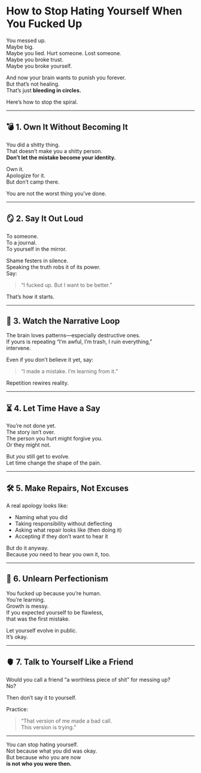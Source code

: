 # How to Stop Hating Yourself When You Fucked Up

You messed up.  
Maybe big.  
Maybe you lied. Hurt someone. Lost someone.  
Maybe you broke trust.  
Maybe you broke yourself.

And now your brain wants to punish you forever.  
But that’s not healing.  
That’s just **bleeding in circles.**

Here’s how to stop the spiral.

---

## 💣 1. Own It Without Becoming It

You did a shitty thing.  
That doesn’t make you a shitty person.  
**Don’t let the mistake become your identity.**

Own it.  
Apologize for it.  
But don’t camp there.

You are not the worst thing you’ve done.

---

## 🪞 2. Say It Out Loud

To someone.  
To a journal.  
To yourself in the mirror.

Shame festers in silence.  
Speaking the truth robs it of its power.  
Say:
> “I fucked up. But I want to be better.”

That’s how it starts.

---

## 🧠 3. Watch the Narrative Loop

The brain loves patterns—especially destructive ones.  
If yours is repeating “I’m awful, I’m trash, I ruin everything,”  
intervene.

Even if you don’t believe it yet, say:
> “I made a mistake. I’m learning from it.”

Repetition rewires reality.

---

## ⏳ 4. Let Time Have a Say

You’re not done yet.  
The story isn’t over.  
The person you hurt might forgive you.  
Or they might not.

But *you* still get to evolve.  
Let time change the shape of the pain.

---

## 🛠️ 5. Make Repairs, Not Excuses

A real apology looks like:
- Naming what you did
- Taking responsibility without deflecting
- Asking what repair looks like (then doing it)
- Accepting if they don’t want to hear it

But do it anyway.  
Because *you* need to hear you own it, too.

---

## 🧶 6. Unlearn Perfectionism

You fucked up because you’re human.  
You’re learning.  
Growth is messy.  
If you expected yourself to be flawless,  
that was the first mistake.

Let yourself evolve in public.  
It’s okay.

---

## 🫀 7. Talk to Yourself Like a Friend

Would you call a friend “a worthless piece of shit” for messing up?  
No?

Then don’t say it to yourself.

Practice:
> “That version of me made a bad call.  
> This version is trying.”

---

You can stop hating yourself.  
Not because what you did was okay.  
But because who you are now  
**is not who you were then.**

